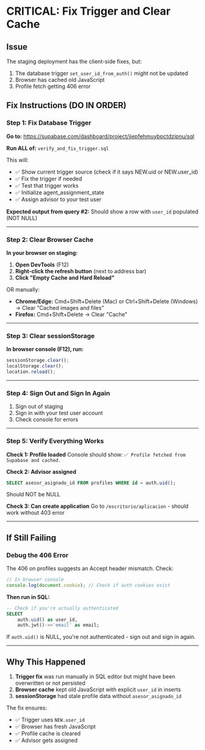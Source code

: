 # CRITICAL: Fix Trigger and Clear Cache

## Issue
The staging deployment has the client-side fixes, but:
1. The database trigger `set_user_id_from_auth()` might not be updated
2. Browser has cached old JavaScript
3. Profile fetch getting 406 error

## Fix Instructions (DO IN ORDER)

### Step 1: Fix Database Trigger
**Go to:** https://supabase.com/dashboard/project/jjepfehmuybpctdzipnu/sql

**Run ALL of:** `verify_and_fix_trigger.sql`

This will:
- ✅ Show current trigger source (check if it says NEW.uid or NEW.user_id)
- ✅ Fix the trigger if needed
- ✅ Test that trigger works
- ✅ Initialize agent_assignment_state
- ✅ Assign advisor to your test user

**Expected output from query #2:**
Should show a row with `user_id` populated (NOT NULL)

---

### Step 2: Clear Browser Cache
**In your browser on staging:**

1. **Open DevTools** (F12)
2. **Right-click the refresh button** (next to address bar)
3. **Click "Empty Cache and Hard Reload"**

OR manually:
- **Chrome/Edge:** Cmd+Shift+Delete (Mac) or Ctrl+Shift+Delete (Windows) → Clear "Cached images and files"
- **Firefox:** Cmd+Shift+Delete → Clear "Cache"

---

### Step 3: Clear sessionStorage
**In browser console (F12), run:**
```javascript
sessionStorage.clear();
localStorage.clear();
location.reload();
```

---

### Step 4: Sign Out and Sign In Again
1. Sign out of staging
2. Sign in with your test user account
3. Check console for errors

---

### Step 5: Verify Everything Works

**Check 1: Profile loaded**
Console should show: `✅ Profile fetched from Supabase and cached.`

**Check 2: Advisor assigned**
```sql
SELECT asesor_asignado_id FROM profiles WHERE id = auth.uid();
```
Should NOT be NULL

**Check 3: Can create application**
Go to `/escritorio/aplicacion` - should work without 403 error

---

## If Still Failing

### Debug the 406 Error

The 406 on profiles suggests an Accept header mismatch. Check:

```javascript
// In browser console
console.log(document.cookie); // Check if auth cookies exist
```

**Then run in SQL:**
```sql
-- Check if you're actually authenticated
SELECT
    auth.uid() as user_id,
    auth.jwt()->>'email' as email;
```

If `auth.uid()` is NULL, you're not authenticated - sign out and sign in again.

---

## Why This Happened

1. **Trigger fix** was run manually in SQL editor but might have been overwritten or not persisted
2. **Browser cache** kept old JavaScript with explicit `user_id` in inserts
3. **sessionStorage** had stale profile data without `asesor_asignado_id`

The fix ensures:
- ✅ Trigger uses `NEW.user_id`
- ✅ Browser has fresh JavaScript
- ✅ Profile cache is cleared
- ✅ Advisor gets assigned
